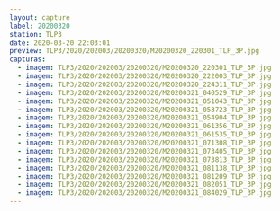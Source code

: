 ```yaml
---
layout: capture
label: 20200320
station: TLP3
date: 2020-03-20 22:03:01
preview: TLP3/2020/202003/20200320/M20200320_220301_TLP_3P.jpg
capturas:
  - imagem: TLP3/2020/202003/20200320/M20200320_220301_TLP_3P.jpg
  - imagem: TLP3/2020/202003/20200320/M20200320_222003_TLP_3P.jpg
  - imagem: TLP3/2020/202003/20200320/M20200320_224311_TLP_3P.jpg
  - imagem: TLP3/2020/202003/20200320/M20200321_040529_TLP_3P.jpg
  - imagem: TLP3/2020/202003/20200320/M20200321_051043_TLP_3P.jpg
  - imagem: TLP3/2020/202003/20200320/M20200321_053723_TLP_3P.jpg
  - imagem: TLP3/2020/202003/20200320/M20200321_054904_TLP_3P.jpg
  - imagem: TLP3/2020/202003/20200320/M20200321_061356_TLP_3P.jpg
  - imagem: TLP3/2020/202003/20200320/M20200321_061535_TLP_3P.jpg
  - imagem: TLP3/2020/202003/20200320/M20200321_071308_TLP_3P.jpg
  - imagem: TLP3/2020/202003/20200320/M20200321_073405_TLP_3P.jpg
  - imagem: TLP3/2020/202003/20200320/M20200321_073813_TLP_3P.jpg
  - imagem: TLP3/2020/202003/20200320/M20200321_081138_TLP_3P.jpg
  - imagem: TLP3/2020/202003/20200320/M20200321_081209_TLP_3P.jpg
  - imagem: TLP3/2020/202003/20200320/M20200321_082051_TLP_3P.jpg
  - imagem: TLP3/2020/202003/20200320/M20200321_084029_TLP_3P.jpg
---
```

